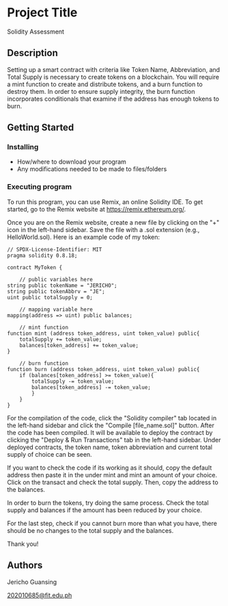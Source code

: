 # Project Title

Solidity Assessment

## Description

Setting up a smart contract with criteria like Token Name, Abbreviation, and Total Supply is necessary to create tokens on a blockchain. You will require a mint function to create and distribute tokens, and a burn function to destroy them. In order to ensure supply integrity, the burn function incorporates conditionals that examine if the address has enough tokens to burn.

## Getting Started

### Installing

* How/where to download your program
* Any modifications needed to be made to files/folders

### Executing program

To run this program, you can use Remix, an online Solidity IDE. To get started, go to the Remix website at https://remix.ethereum.org/.

Once you are on the Remix website, create a new file by clicking on the "+" icon in the left-hand sidebar. Save the file with a .sol extension (e.g., HelloWorld.sol). Here is an example code of my token:
```
// SPDX-License-Identifier: MIT
pragma solidity 0.8.18;

contract MyToken {

    // public variables here
string public tokenName = "JERICHO";
string public tokenAbbrv = "JE";
uint public totalSupply = 0;

    // mapping variable here
mapping(address => uint) public balances;

    // mint function
function mint (address token_address, uint token_value) public{
    totalSupply += token_value;
    balances[token_address] += token_value;
}

    // burn function
function burn (address token_address, uint token_value) public{
    if (balances[token_address] >= token_value){
        totalSupply -= token_value;
        balances[token_address] -= token_value;
        }
    }
}

```
For the compilation of the code, click the "Solidity compiler" tab located in the left-hand sidebar and click the "Compile [file_name.sol]" button. After the code has been compiled. It will be available to deploy the contract by clicking the "Deploy & Run Transactions" tab in the left-hand sidebar. Under deployed contracts, the token name, token abbreviation and current total supply of choice can be seen.

If you want to check the code if its working as it should, copy the default address
then paste it in the under mint and mint an amount of your choice. Click on the transact and check the total supply. Then, copy the address to the balances. 

In order to burn the tokens, try doing the same process. Check the total supply and balances if the amount has been reduced by your choice.

For the last step, check if you cannot burn more than what you have, there should be no changes to the total supply and the balances.

Thank you!


## Authors

Jericho Guansing

202010685@fit.edu.ph
